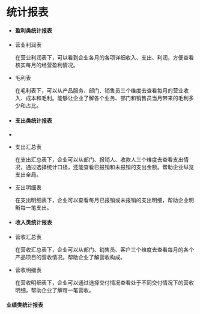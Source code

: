 # 统计报表

* #### 盈利类统计报表
* 营业利润表

  在营业利润表下，可以看到企业各月的各项详细收入、支出、利润，方便查看核实每月的经营盈利情况。

* 毛利表

  在毛利表下，可以从产品服务、部门、销售员三个维度去查看每月的营业收入、成本和毛利。能够让企业了解各个业务、部门和销售员当月带来的毛利多少和占比。

* #### 支出类统计报表
* 
* 支出汇总表

  在支出汇总表下，企业可以从部门、报销人、收款人三个维度去查看支出情况，通过选择统计口径，还能查看已报销和未报销的支出金额。帮助企业纵览支出全局。

* 支出明细表

  在支出明细表下，企业可以查看每月已报销或未报销的支出明细，帮助企业明晰每一笔支出。

* #### 收入类统计报表
* 营收汇总表

  在营收汇总表下，企业可以从部门、销售员、客户三个维度去查看每月的各个产品项目的营收情况。帮助企业了解营收构成。

* 营收明细表

  在营收明细表下，企业可以通过选择交付情况查看处于不同交付情况下的营收明细，帮助企业了解每一笔营收。

#### 业绩类统计报表




